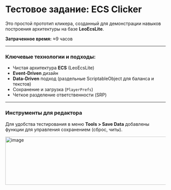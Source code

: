 # Тестовое задание: ECS Clicker

Это простой прототип кликера, созданный для демонстрации навыков построения архитектуры на базе **LeoEcsLite**.

**Затраченное время:** ≈9 часов

---

### **Ключевые технологии и подходы:**

* Чистая архитектура **ECS** (LeoEcsLite)
* **Event-Driven** дизайн
* **Data-Driven** подход (раздельные ScriptableObject для баланса и текстов)
* Сохранение и загрузка (`PlayerPrefs`)
* Четкое разделение ответственности (SRP)

---

### **Инструменты для редактора**

Для удобства тестирования в меню **Tools > Save Data** добавлены функции для управления сохранением (сброс, читы).

<img width="727" height="151" alt="image" src="https://github.com/user-attachments/assets/a7765891-db46-4372-8777-a139bc827710" />
